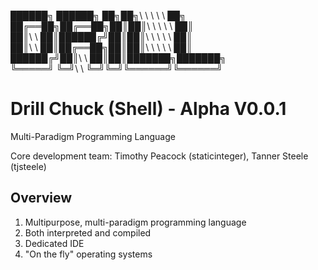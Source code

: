 ██████╗ ██████╗ ██╗██╗\ \ \ \ \ ██╗<br/>
██╔══██╗██╔══██╗██║██║\ \ \ \ \ ██║<br/>
██║\ \ ██║██████╔╝██║██║\ \ \ \ \ ██║<br/>
██║\ \ ██║██╔══██╗██║██║\ \ \ \ \ ██║<br/>
██████╔╝██║\ \ ██║██║███████╗███████╗<br/>
╚═════╝ ╚═╝\ \ ╚═╝╚═╝╚══════╝╚══════╝

# Drill Chuck (Shell) - Alpha V0.0.1

Multi-Paradigm Programming Language

Core development team: Timothy Peacock (staticinteger), Tanner Steele (tjsteele)

## Overview
1. Multipurpose, multi-paradigm programming language
2. Both interpreted and compiled
3. Dedicated IDE
4. "On the fly" operating systems

